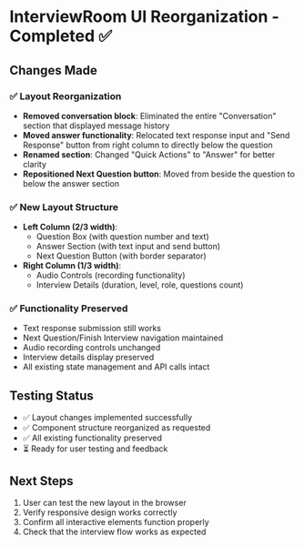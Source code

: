# InterviewRoom UI Reorganization - Completed ✅

## Changes Made

### ✅ Layout Reorganization
- **Removed conversation block**: Eliminated the entire "Conversation" section that displayed message history
- **Moved answer functionality**: Relocated text response input and "Send Response" button from right column to directly below the question
- **Renamed section**: Changed "Quick Actions" to "Answer" for better clarity
- **Repositioned Next Question button**: Moved from beside the question to below the answer section

### ✅ New Layout Structure
- **Left Column (2/3 width)**:
  - Question Box (with question number and text)
  - Answer Section (with text input and send button)
  - Next Question Button (with border separator)
- **Right Column (1/3 width)**:
  - Audio Controls (recording functionality)
  - Interview Details (duration, level, role, questions count)

### ✅ Functionality Preserved
- Text response submission still works
- Next Question/Finish Interview navigation maintained
- Audio recording controls unchanged
- Interview details display preserved
- All existing state management and API calls intact

## Testing Status
- ✅ Layout changes implemented successfully
- ✅ Component structure reorganized as requested
- ✅ All existing functionality preserved
- ⏳ Ready for user testing and feedback

## Next Steps
1. User can test the new layout in the browser
2. Verify responsive design works correctly
3. Confirm all interactive elements function properly
4. Check that the interview flow works as expected

